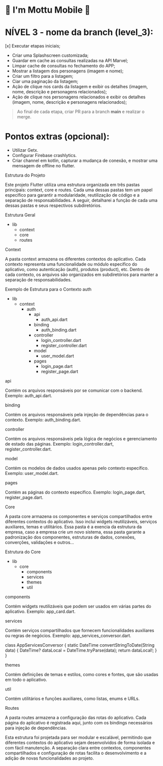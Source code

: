 
# 🛵 I'm Mottu Mobile 🛵

# NÍVEL 3 - nome da branch (level_3):
[x] Executar etapas iniciais;
- Criar uma Splashscreen customizada;
- Guardar em cache as consultas realizadas na API Marvel;
- Limpar cache de consultas no fechamento do APP;
- Mostrar a listagem dos personagens (imagem e nome);
- Criar um filtro para a listagem;
- Ciar uma paginação da listagem;
- Ação de clique nos cards da listagem e exibir os detalhes (imagem, nome, descrição e personagens relacionados);
- Ação de clique nos personagens relacionados e exibir os detalhes (imagem, nome, descrição e personagens relacionados);

> Ao final de cada etapa, criar PR para a branch **main** e realizar o merge.

# Pontos extras (opcional):
- Utilizar Getx.
- Configurar Firebase crashlytics.
- Criar channel em kotlin, capturar a mudança de conexão, e mostrar uma mensagem de offline no flutter.




Estrutura do Projeto

Este projeto Flutter utiliza uma estrutura organizada em três pastas principais: context, core e routes. Cada uma dessas pastas tem um papel específico para garantir a modularidade, reutilização de código e a separação de responsabilidades. A seguir, detalharei a função de cada uma dessas pastas e seus respectivos subdiretórios.

Estrutura Geral
- lib
  - context
  - core
  - routes


Context

A pasta context armazena os diferentes contextos do aplicativo. Cada contexto representa uma funcionalidade ou módulo específico do aplicativo, como autenticação (auth), produtos (product), etc. Dentro de cada contexto, os arquivos são organizados em subdiretórios para manter a separação de responsabilidades.

Exemplo de Estrutura para o Contexto auth  
- lib
  - context
    - auth
      - api
        - auth_api.dart
      - binding
        - auth_binding.dart
      - controller
        - login_controller.dart
        - register_controller.dart
      - model
        - user_model.dart
      - pages
        - login_page.dart
        - register_page.dart

api

Contém os arquivos responsáveis por se comunicar com o backend. Exemplo: auth_api.dart.

binding

Contém os arquivos responsáveis pela injeção de dependências para o contexto. Exemplo: auth_binding.dart.

controller

Contém os arquivos responsáveis pela lógica de negócios e gerenciamento de estado das páginas. Exemplo: login_controller.dart, register_controller.dart.

model

Contém os modelos de dados usados apenas pelo contexto específico. Exemplo: user_model.dart.

pages

Contém as páginas do contexto específico. Exemplo: login_page.dart, register_page.dart.




Core

A pasta core armazena os componentes e serviços compartilhados entre diferentes contextos do aplicativo. Isso inclui widgets reutilizáveis, serviços auxiliares, temas e utilitários. Essa pasta é a exencia da estrutura da empresa, caso a empresa crie um novo sistema, essa pasta garante a padronização dos componentes, estruturas de dados, conexões, converções, validações e outros...

Estrutura do Core
- lib
  - core
    - components
    - services
    - themes
    - util

components

Contém widgets reutilizáveis que podem ser usados em várias partes do aplicativo. Exemplo: app_card.dart.

services

Contém serviços compartilhados que fornecem funcionalidades auxiliares ou regras de negócios. Exemplo: app_services_conversor.dart.

class AppServicesConversor {
  static DateTime convertStringToDate(String data) {
    DateTime? dataLocal = DateTime.tryParse(data);
    return dataLocal!;
  }
}

themes

Contém definições de temas e estilos, como cores e fontes, que são usadas em todo o aplicativo.

util

Contém utilitários e funções auxiliares, como listas, enums e URLs.




Routes

A pasta routes armazena a configuração das rotas do aplicativo. Cada página do aplicativo é registrada aqui, junto com os bindings necessários para injeção de dependências.





Esta estrutura foi projetada para ser modular e escalável, permitindo que diferentes contextos do aplicativo sejam desenvolvidos de forma isolada e com fácil manutenção. A separação clara entre contextos, componentes compartilhados e configuração de rotas facilita o desenvolvimento e a adição de novas funcionalidades ao projeto.